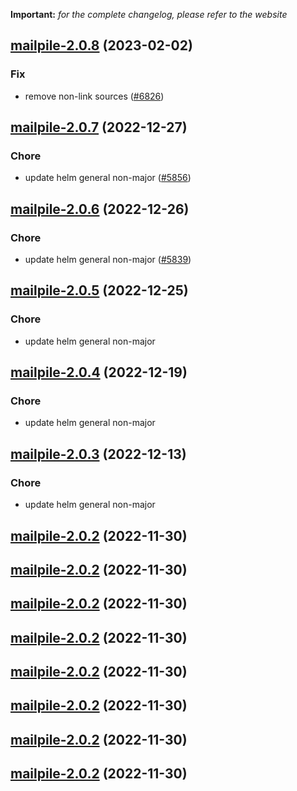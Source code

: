 **Important:**
*for the complete changelog, please refer to the website*




## [mailpile-2.0.8](https://github.com/truecharts/charts/compare/mailpile-2.0.7...mailpile-2.0.8) (2023-02-02)

### Fix

- remove non-link sources ([#6826](https://github.com/truecharts/charts/issues/6826))
  
  


## [mailpile-2.0.7](https://github.com/truecharts/charts/compare/mailpile-2.0.6...mailpile-2.0.7) (2022-12-27)

### Chore

- update helm general non-major ([#5856](https://github.com/truecharts/charts/issues/5856))
  
  


## [mailpile-2.0.6](https://github.com/truecharts/charts/compare/mailpile-2.0.5...mailpile-2.0.6) (2022-12-26)

### Chore

- update helm general non-major ([#5839](https://github.com/truecharts/charts/issues/5839))
  
  


## [mailpile-2.0.5](https://github.com/truecharts/charts/compare/mailpile-2.0.4...mailpile-2.0.5) (2022-12-25)

### Chore

- update helm general non-major
  
  


## [mailpile-2.0.4](https://github.com/truecharts/charts/compare/mailpile-2.0.3...mailpile-2.0.4) (2022-12-19)

### Chore

- update helm general non-major
  
  


## [mailpile-2.0.3](https://github.com/truecharts/charts/compare/mailpile-2.0.2...mailpile-2.0.3) (2022-12-13)

### Chore

- update helm general non-major
  
  


## [mailpile-2.0.2](https://github.com/truecharts/charts/compare/mailpile-2.0.1...mailpile-2.0.2) (2022-11-30)




## [mailpile-2.0.2](https://github.com/truecharts/charts/compare/mailpile-2.0.1...mailpile-2.0.2) (2022-11-30)




## [mailpile-2.0.2](https://github.com/truecharts/charts/compare/mailpile-2.0.1...mailpile-2.0.2) (2022-11-30)




## [mailpile-2.0.2](https://github.com/truecharts/charts/compare/mailpile-2.0.1...mailpile-2.0.2) (2022-11-30)




## [mailpile-2.0.2](https://github.com/truecharts/charts/compare/mailpile-2.0.1...mailpile-2.0.2) (2022-11-30)




## [mailpile-2.0.2](https://github.com/truecharts/charts/compare/mailpile-2.0.1...mailpile-2.0.2) (2022-11-30)




## [mailpile-2.0.2](https://github.com/truecharts/charts/compare/mailpile-2.0.1...mailpile-2.0.2) (2022-11-30)




## [mailpile-2.0.2](https://github.com/truecharts/charts/compare/mailpile-2.0.1...mailpile-2.0.2) (2022-11-30)



